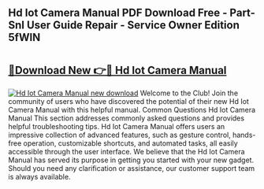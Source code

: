 ## Hd Iot Camera Manual PDF Download Free - Part-SnI User Guide Repair - Service Owner Edition 5fWlN

# <h2><a href="http://bc24931.oget.top/?id=Hd+Iot+Camera+Manual">🔗Download New 👉🔴 Hd Iot Camera Manual</a></h2>

[![Hd Iot Camera Manual new download](https://i.imgur.com/5g1atiW.png)](http://bc24931.oget.top/?id=Hd+Iot+Camera+Manual)
Welcome to the Club! Join the community of users who have discovered the potential of their new Hd Iot Camera Manual with this helpful manual. Common Questions Hd Iot Camera Manual This section addresses commonly asked questions and provides helpful troubleshooting tips. Hd Iot Camera Manual offers users an impressive collection of advanced features, such as gesture control, hands-free operation, customizable shortcuts, and automated tasks, all easily accessible through the user interface. We believe that the Hd Iot Camera Manual has served its purpose in getting you started with your new gadget. Should you need any clarification or assistance, our customer support team is always available.
